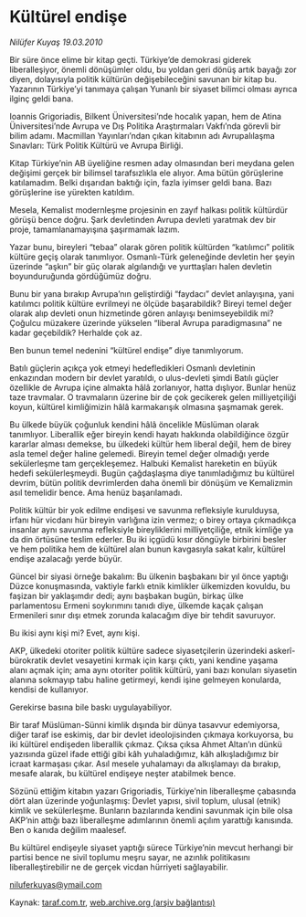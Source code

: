 # Kültürel endişe

*Nilüfer Kuyaş 19.03.2010*

<div class="yazi"><p>Bir süre önce elime bir kitap geçti. Türkiye’de demokrasi giderek liberalleşiyor, önemli dönüşümler oldu, bu yoldan geri dönüş artık bayağı zor diyen, dolayısıyla politik kültürün değişebileceğini savunan bir kitap bu. Yazarının Türkiye’yi tanımaya çalışan Yunanlı bir siyaset bilimci olması ayrıca ilginç geldi bana.</p>
<p>Ioannis Grigoriadis, Bilkent Üniversitesi’nde hocalık yapan, hem de Atina Üniversitesi’nde Avrupa ve Dış Politika Araştırmaları Vakfı’nda görevli bir bilim adamı. Macmillan Yayınları’ndan çıkan kitabının adı Avrupalılaşma Sınavları: Türk Politik Kültürü ve Avrupa Birliği.</p>
<p>Kitap Türkiye’nin AB üyeliğine resmen aday olmasından beri meydana gelen değişimi gerçek bir bilimsel tarafsızlıkla ele alıyor. Ama bütün görüşlerine katılamadım. Belki dışarıdan baktığı için, fazla iyimser geldi bana. Bazı görüşlerine ise yürekten katıldım.</p>
<p>Mesela, Kemalist modernleşme projesinin en zayıf halkası politik kültürdür görüşü bence doğru. Şark devletinden Avrupa devleti yaratmak dev bir proje, tamamlanamayışına şaşırmamak lazım.</p>
<p>Yazar bunu, bireyleri “tebaa” olarak gören politik kültürden “katılımcı” politik kültüre geçiş olarak tanımlıyor. Osmanlı-Türk geleneğinde devletin her şeyin üzerinde “aşkın” bir güç olarak algılandığı ve yurttaşları halen devletin boyunduruğunda gördüğümüz doğru.</p>
<p>Bunu bir yana bırakıp Avrupa’nın geliştirdiği “faydacı” devlet anlayışına, yani katılımcı politik kültüre evrilmeyi ne ölçüde başarabildik? Bireyi temel değer olarak alıp devleti onun hizmetinde gören anlayışı benimseyebildik mi? Çoğulcu müzakere üzerinde yükselen “liberal Avrupa paradigmasına” ne kadar geçebildik? Herhalde çok az.</p>
<p>Ben bunun temel nedenini “kültürel endişe” diye tanımlıyorum.</p>
<p>Batılı güçlerin açıkça yok etmeyi hedefledikleri Osmanlı devletinin enkazından modern bir devlet yaratıldı, o ulus-devleti şimdi Batılı güçler özellikle de Avrupa içine almakta hâlâ zorlanıyor, hatta dışlıyor. Bunlar henüz taze travmalar. O travmaların üzerine bir de çok gecikerek gelen milliyetçiliği koyun, kültürel kimliğimizin hâlâ karmakarışık olmasına şaşmamak gerek.</p>
<p>Bu ülkede büyük çoğunluk kendini hâlâ öncelikle Müslüman olarak tanımlıyor. Liberallik eğer bireyin kendi hayatı hakkında olabildiğince özgür kararlar alması demekse, bu ülkedeki kültür hem liberal değil, hem de birey asla temel değer haline gelemedi. Bireyin temel değer olmadığı yerde sekülerleşme tam gerçekleşemez. Halbuki Kemalist hareketin en büyük hedefi sekülerleşmeydi. Bugün çağdaşlaşma diye tanımladığımız bu kültürel devrim, bütün politik devrimlerden daha önemli bir dönüşüm ve Kemalizmin asıl temelidir bence. Ama henüz başarılamadı.</p>
<p>Politik kültür bir yok edilme endişesi ve savunma refleksiyle kurulduysa, irfanı hür vicdanı hür bireyin varlığına izin vermez; o birey ortaya çıkmadıkça insanlar aynı savunma refleksiyle bireyliklerini milliyetçiliğe, etnik kimliğe ya da din örtüsüne teslim ederler. Bu iki içgüdü kısır döngüyle birbirini besler ve hem politika hem de kültürel alan bunun kavgasıyla sakat kalır, kültürel endişe azalacağı yerde büyür.</p>
<p>Güncel bir siyasi örneğe bakalım: Bu ülkenin başbakanı bir yıl önce yaptığı Düzce konuşmasında, vaktiyle farklı etnik kimlikler ülkemizden kovuldu, bu faşizan bir yaklaşımdır dedi; aynı başbakan bugün, birkaç ülke parlamentosu Ermeni soykırımını tanıdı diye, ülkemde kaçak çalışan Ermenileri sınır dışı etmek zorunda kalacağım diye bir tehdit savuruyor.</p>
<p>Bu ikisi aynı kişi mi? Evet, aynı kişi.</p>
<p>AKP, ülkedeki otoriter politik kültüre sadece siyasetçilerin üzerindeki askerî-bürokratik devlet vesayetini kırmak için karşı çıktı, yani kendine yaşama alanı açmak için; ama aynı otoriter politik kültürü, yani bazı konuları siyasetin alanına sokmayıp tabu haline getirmeyi, kendi işine gelmeyen konularda, kendisi de kullanıyor.</p>
<p>Gerekirse basına bile baskı uygulayabiliyor.</p>
<p>Bir taraf Müslüman-Sünni kimlik dışında bir dünya tasavvur edemiyorsa, diğer taraf ise eskimiş, dar bir devlet ideolojisinden çıkmaya korkuyorsa, bu iki kültürel endişeden liberallik çıkmaz. Çıksa çıksa Ahmet Altan’ın dünkü yazısında güzel ifade ettiği gibi kâh yuhaladığımız, kâh alkışladığımız bir icraat karmaşası çıkar. Asıl mesele yuhalamayı da alkışlamayı da bırakıp, mesafe alarak, bu kültürel endişeye neşter atabilmek bence.</p>
<p>Sözünü ettiğim kitabın yazarı Grigoriadis, Türkiye’nin liberalleşme çabasında dört alan üzerinde yoğunlaşmış: Devlet yapısı, sivil toplum, ulusal (etnik) kimlik ve sekülerleşme. Bunların bazılarında kendini savunmak için bile olsa AKP’nin attığı bazı liberalleşme adımlarının önemli açılım yarattığı kanısında. Ben o kanıda değilim maalesef.</p>
<p>Bu kültürel endişeyle siyaset yaptığı sürece Türkiye’nin mevcut herhangi bir partisi bence ne sivil toplumu meşru sayar, ne azınlık politikasını liberalleştirebilir ne de gerçek vicdan hürriyeti sağlayabilir.</p>
<p><a href="mailto:niluferkuyas@ymail.com">niluferkuyas@ymail.com</a></p>
</div>

Kaynak: [taraf.com.tr](http://www.taraf.com.tr:80/makale/10526.htm), [web.archive.org (arşiv bağlantısı)](http://web.archive.org/web/20100322224554/http://www.taraf.com.tr:80/makale/10526.htm)
